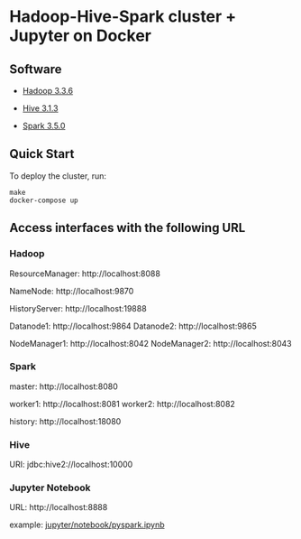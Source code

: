 # Hadoop-Hive-Spark cluster + Jupyter on Docker

## Software

* [Hadoop 3.3.6](https://hadoop.apache.org/)

* [Hive 3.1.3](http://hive.apache.org/)

* [Spark 3.5.0](https://spark.apache.org/)

## Quick Start

To deploy the cluster, run:
```
make
docker-compose up
```

## Access interfaces with the following URL

### Hadoop

ResourceManager: http://localhost:8088

NameNode: http://localhost:9870

HistoryServer: http://localhost:19888

Datanode1: http://localhost:9864
Datanode2: http://localhost:9865

NodeManager1: http://localhost:8042
NodeManager2: http://localhost:8043

### Spark
master: http://localhost:8080

worker1: http://localhost:8081
worker2: http://localhost:8082

history: http://localhost:18080

### Hive
URI: jdbc:hive2://localhost:10000

### Jupyter Notebook
URL: http://localhost:8888

example: [jupyter/notebook/pyspark.ipynb](jupyter/notebook/pyspark.ipynb)